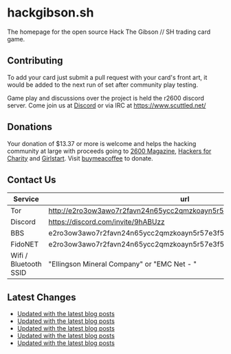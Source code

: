 # hackgibson.sh
The homepage for the open source Hack The Gibson // SH trading card game.


## Contributing

To add your card just submit a pull request with your card's front art, it would be added to the next run of set after community play testing.

Game play and discussions over the project is held the r2600 discord server. Come join us at [Discord](https://discord.com/invite/9hABUzz) or via IRC at https://www.scuttled.net/


## Donations

Your donation of $13.37 or more is welcome and helps the hacking community at large with proceeds going to [2600 Magazine](https://2600.com/), [Hackers for Charity](https://hackersforcharity.org) and [Girlstart](https://girlstart.org).  Visit [buymeacoffee](https://www.buymeacoffee.com/hackgibson.sh) to donate.


## Contact Us

Service | url
-|-
Tor | http://e2ro3ow3awo7r2favn24n65ycc2qmzkoayn5r57e3f56nvjwdcgg32ad.onion
Discord | https://discord.com/invite/9hABUzz
BBS | e2ro3ow3awo7r2favn24n65ycc2qmzkoayn5r57e3f56nvjwdcgg32ad.onion:23
FidoNET | e2ro3ow3awo7r2favn24n65ycc2qmzkoayn5r57e3f56nvjwdcgg32ad.onion:24554
Wifi / Bluetooth SSID | "Ellingson Mineral Company" or "EMC Net - <fidonet address>"

## Latest Changes
<!-- BLOG-POST-LIST:START -->
- [Updated with the latest blog posts](https://github.com/DFW2600/hackgibson.sh/commit/76f3538bc8246fee2533615d02c92afc3764ce3b)
- [Updated with the latest blog posts](https://github.com/DFW2600/hackgibson.sh/commit/d63e4526ceb0cba20c3ff04d33272b189f9bae1b)
- [Updated with the latest blog posts](https://github.com/DFW2600/hackgibson.sh/commit/24a7f831d925b72496871c4f41a0a1aa3201fee0)
- [Updated with the latest blog posts](https://github.com/DFW2600/hackgibson.sh/commit/c7c616511bfce144aa3b8c4b13ded8438c6ae3be)
- [Updated with the latest blog posts](https://github.com/DFW2600/hackgibson.sh/commit/3673627b5198702e94e4374f5e348960478acc02)
<!-- BLOG-POST-LIST:END -->
